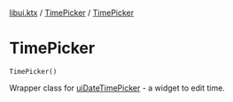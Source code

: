 [libui.ktx](../README.md) / [TimePicker](README.md) / [TimePicker](-time-picker.md)

# TimePicker

`TimePicker()`

Wrapper class for [uiDateTimePicker](../../libui/ui-date-time-picker.md) - a widget to edit time.
